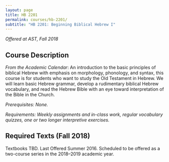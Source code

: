 ```yaml
---
layout: page
title: HB 2201
permalink: courses/hb-2201/
subtitle: "HB 2201: Beginning Biblical Hebrew I"
---
```


*Offered at AST, Fall 2018*

## Course Description

*From the Academic Calendar*: An introduction to the basic principles of
biblical Hebrew with emphasis on morphology, phonology, and syntax, this
course is for students who want to study the Old Testament in Hebrew. We
will learn basic Hebrew grammar, develop a rudimentary biblical Hebrew
vocabulary, and read the Hebrew Bible with an eye toward interpretation
of the Bible in the Church.

*Prerequisites: None.*

*Requirements: Weekly assignments and in-class work, regular vocabulary
quizzes, one or two longer interpretive exercises.*


## Required Texts (Fall 2018)

Textbooks TBD. Last Offered Summer 2016. Scheduled to be offered as a
two-course series in the 2018–2019 academic year.
